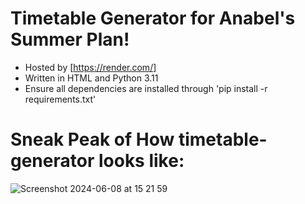 # Timetable Generator for Anabel's Summer Plan!
* Hosted by [https://render.com/]
* Written in HTML and Python 3.11
* Ensure all dependencies are installed through 'pip install -r requirements.txt'

# Sneak Peak of How timetable-generator looks like:
![Screenshot 2024-06-08 at 15 21 59](https://github.com/anabelyong/timetable-generator/assets/65429211/325b67f4-eee1-415e-8443-1786d91e31b5)
